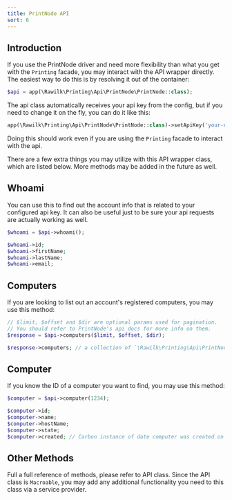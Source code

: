 ```yaml
---
title: PrintNode API
sort: 6
---
```


## Introduction

If you use the PrintNode driver and need more flexibility than what you get with the `Printing` facade, you may interact with the API wrapper directly.
The easiest way to do this is by resolving it out of the container:

```php
$api = app(\Rawilk\Printing\Api\PrintNode\PrintNode::class);
```

The api class automatically receives your api key from the config, but if you need to change it on the fly, you can do it like this:

```php
app(\Rawilk\Printing\Api\PrintNode\PrintNode::class)->setApiKey('your-new-key');
```

Doing this should work even if you are using the `Printing` facade to interact with the api.

There are a few extra things you may utilize with this API wrapper class, which are listed below. More methods may be added in the future as well.

## Whoami
You can use this to find out the account info that is related to your configured api key. It can also be useful just to be sure your api requests
are actually working as well.

```php
$whoami = $api->whoami();

$whoami->id;
$whoami->firstName;
$whoami->lastName;
$whoami->email;
```

## Computers
If you are looking to list out an account's registered computers, you may use this method:

```php
// $limit, $offset and $dir are optional params used for pagination.
// You should refer to PrintNode's api docs for more info on them.
$response = $api->computers($limit, $offset, $dir);

$response->computers; // a collection of `\Rawilk\Printing\Api\PrintNode\Entity\Computer` instances
```

## Computer
If you know the ID of a computer you want to find, you may use this method:

```php
$computer = $api->computer(1234);

$computer->id;
$computer->name;
$computer->hostName;
$computer->state;
$computer->created; // Carbon instance of date computer was created on your account
```

## Other Methods
Full a full reference of methods, please refer to API class. Since the API class is `Macroable`, you may add any additional functionality you need to this
class via a service provider.
